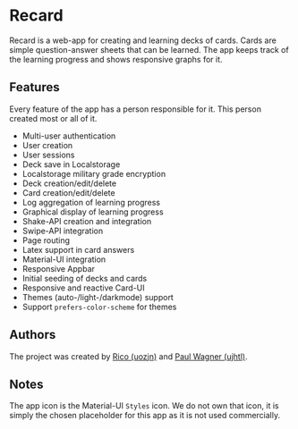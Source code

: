 # Recard

Recard is a web-app for creating and learning decks of cards. Cards are simple question-answer sheets that can be learned. 
The app keeps track of the learning progress and shows responsive graphs for it.

## Features

Every feature of the app has a person responsible for it. This person created most or all of it.

- Multi-user authentication
- User creation
- User sessions
- Deck save in Localstorage
- Localstorage military grade encryption
- Deck creation/edit/delete
- Card creation/edit/delete
- Log aggregation of learning progress
- Graphical display of learning progress
- Shake-API creation and integration
- Swipe-API integration
- Page routing
- Latex support in card answers
- Material-UI integration
- Responsive Appbar
- Initial seeding of decks and cards
- Responsive and reactive Card-UI
- Themes (auto-/light-/darkmode) support
- Support `prefers-color-scheme` for themes

## Authors

The project was created by [Rico (uozjn)][rico-github] and [Paul Wagner (ujhtl)][paul-github].

## Notes

The app icon is the Material-UI `Styles` icon. We do not own that icon, it is simply the chosen placeholder for this app 
as it is not used commercially.



[paul-github]: https://github.com/HydrofinLoewenherz "ujhtl"
[rico-github]: https://github.com/cryeprecision "uozjn"
